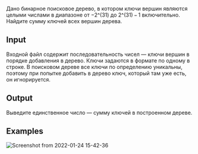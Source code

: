 Дано бинарное поисковое дерево, в котором ключи вершин являются целыми числами в диапазоне от −2^(31) до 2^(31) − 1 включительно. Найдите сумму ключей всех вершин дерева. 

## Input
Входной файл содержит последовательность чисел — ключи вершин в порядке добавления в дерево. Ключи задаются в формате по одному в строке.
В поисковом дереве все ключи по определению уникальны, поэтому при попытке добавить в дерево ключ, который там уже есть, он игнорируется.

## Output
Выведите единственное число — сумму ключей в построенном дереве.
## Examples


![Screenshot from 2022-01-24 15-42-36](https://user-images.githubusercontent.com/74289746/150815028-84d8d2d8-f3e6-4240-aa18-3f20e37cce09.png)
